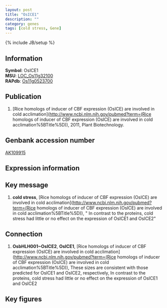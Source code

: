 ```yaml
---
layout: post
title: "OsICE1"
description: ""
category: genes
tags: [cold stress, Gene]
---
```

{% include JB/setup %}

## Information
__Symbol__: OsICE1  
__MSU__: [LOC_Os11g32100](http://rice.plantbiology.msu.edu/cgi-bin/ORF_infopage.cgi?orf=LOC_Os11g32100)  
__RAPdb__: [Os11g0523700](http://rapdb.dna.affrc.go.jp/viewer/gbrowse_details/irgsp1?name=Os11g0523700)  

## Publication
1. [Rice homologs of inducer of CBF expression (OsICE) are involved in cold acclimation](http://www.ncbi.nlm.nih.gov/pubmed?term=(Rice homologs of inducer of CBF expression (OsICE) are involved in cold acclimation%5BTitle%5D)), 2011, Plant Biotechnology.

## Genbank accession number
[AK109915](http://www.ncbi.nlm.nih.gov/nuccore/AK109915)

## Expression information

## Key message
1. __cold stress__, [Rice homologs of inducer of CBF expression (OsICE) are involved in cold acclimation](http://www.ncbi.nlm.nih.gov/pubmed?term=(Rice homologs of inducer of CBF expression (OsICE) are involved in cold acclimation%5BTitle%5D)), " In contrast to the proteins, cold stress had little or no effect on the expression of OsICE1 and OsICE2"

## Connection
1. __OsbHLH001~OsICE2__, __OsICE1__, [Rice homologs of inducer of CBF expression (OsICE) are involved in cold acclimation](http://www.ncbi.nlm.nih.gov/pubmed?term=(Rice homologs of inducer of CBF expression (OsICE) are involved in cold acclimation%5BTitle%5D)),  These sizes are consistent with those predicted for OsICE1 and OsICE2, respectively, In contrast to the proteins, cold stress had little or no effect on the expression of OsICE1 and OsICE2

## Key figures


